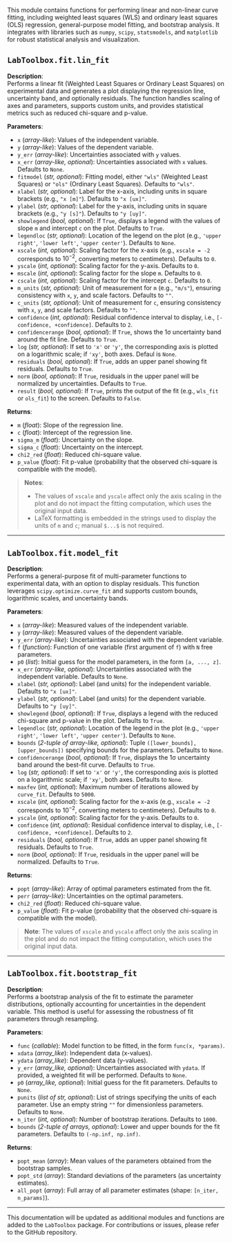 This module contains functions for performing linear and non-linear curve fitting, including weighted least squares (WLS) and ordinary least squares (OLS) regression, general-purpose model fitting, and bootstrap analysis. It integrates with libraries such as `numpy`, `scipy`, `statsmodels`, and `matplotlib` for robust statistical analysis and visualization.

## `LabToolbox.fit.lin_fit`

**Description**:  
Performs a linear fit (Weighted Least Squares or Ordinary Least Squares) on experimental data and generates a plot displaying the regression line, uncertainty band, and optionally residuals. The function handles scaling of axes and parameters, supports custom units, and provides statistical metrics such as reduced chi-square and p-value.

**Parameters**:  
- `x` (*array-like*): Values of the independent variable.  
- `y` (*array-like*): Values of the dependent variable.  
- `y_err` (*array-like*): Uncertainties associated with `y` values.  
- `x_err` (*array-like, optional*): Uncertainties associated with `x` values. Defaults to `None`.  
- `fitmodel` (*str, optional*): Fitting model, either `"wls"` (Weighted Least Squares) or `"ols"` (Ordinary Least Squares). Defaults to `"wls"`.  
- `xlabel` (*str, optional*): Label for the x-axis, including units in square brackets (e.g., `"x [m]"`). Defaults to `"x [ux]"`.  
- `ylabel` (*str, optional*): Label for the y-axis, including units in square brackets (e.g., `"y [s]"`). Defaults to `"y [uy]"`.  
- `showlegend` (*bool, optional*): If `True`, displays a legend with the values of slope `m` and intercept `c` on the plot. Defaults to `True`.  
- `legendloc` (*str, optional*): Location of the legend on the plot (e.g., `'upper right'`, `'lower left'`, `'upper center'`). Defaults to `None`.  
- `xscale` (*int, optional*): Scaling factor for the x-axis (e.g., `xscale = -2` corresponds to $10^{-2}$, converting meters to centimeters). Defaults to `0`.  
- `yscale` (*int, optional*): Scaling factor for the y-axis. Defaults to `0`.  
- `mscale` (*int, optional*): Scaling factor for the slope `m`. Defaults to `0`.  
- `cscale` (*int, optional*): Scaling factor for the intercept `c`. Defaults to `0`.  
- `m_units` (*str, optional*): Unit of measurement for `m` (e.g., `"m/s"`), ensuring consistency with `x`, `y`, and scale factors. Defaults to `""`.  
- `c_units` (*str, optional*): Unit of measurement for `c`, ensuring consistency with `x`, `y`, and scale factors. Defaults to `""`.  
- `confidence` (*int, optional*): Residual confidence interval to display, i.e., `[-confidence, +confidence]`. Defaults to `2`.  
- `confidencerange` (*bool, optional*): If `True`, shows the 1σ uncertainty band around the fit line. Defaults to `True`.
- `log` (*str, optional*): If set to `'x'` or `'y'`, the corresponding axis is plotted on a logarithmic scale; if `'xy'`, both axes. Defaul is `None`.  
- `residuals` (*bool, optional*): If `True`, adds an upper panel showing fit residuals. Defaults to `True`.  
- `norm` (*bool, optional*): If `True`, residuals in the upper panel will be normalized by uncertainties. Defaults to `True`.  
- `result` (*bool, optional*): If `True`, prints the output of the fit (e.g., `wls_fit` or `ols_fit`) to the screen. Defaults to `False`.

**Returns**:  
- `m` (*float*): Slope of the regression line.  
- `c` (*float*): Intercept of the regression line.  
- `sigma_m` (*float*): Uncertainty on the slope.  
- `sigma_c` (*float*): Uncertainty on the intercept.  
- `chi2_red` (*float*): Reduced chi-square value.  
- `p_value` (*float*): Fit p-value (probability that the observed chi-square is compatible with the model).

> **Notes**:
> - The values of `xscale` and `yscale` affect only the axis scaling in the plot and do not impact the fitting computation, which uses the original input data.  
> - LaTeX formatting is embedded in the strings used to display the units of `m` and `c`; manual `$...$` is not required.  

---

## `LabToolbox.fit.model_fit`

**Description**:  
Performs a general-purpose fit of multi-parameter functions to experimental data, with an option to display residuals. This function leverages `scipy.optimize.curve_fit` and supports custom bounds, logarithmic scales, and uncertainty bands.

**Parameters**:  
- `x` (*array-like*): Measured values of the independent variable.  
- `y` (*array-like*): Measured values of the dependent variable.  
- `y_err` (*array-like*): Uncertainties associated with the dependent variable.  
- `f` (*function*): Function of one variable (first argument of `f`) with `N` free parameters.  
- `p0` (*list*): Initial guess for the model parameters, in the form `[a, ..., z]`.  
- `x_err` (*array-like, optional*): Uncertainties associated with the independent variable. Defaults to `None`.  
- `xlabel` (*str, optional*): Label (and units) for the independent variable. Defaults to `"x [ux]"`.  
- `ylabel` (*str, optional*): Label (and units) for the dependent variable. Defaults to `"y [uy]"`.  
- `showlegend` (*bool, optional*): If `True`, displays a legend with the reduced chi-square and p-value in the plot. Defaults to `True`.  
- `legendloc` (*str, optional*): Location of the legend in the plot (e.g., `'upper right'`, `'lower left'`, `'upper center'`). Defaults to `None`.  
- `bounds` (*2-tuple of array-like, optional*): Tuple `([lower_bounds], [upper_bounds])` specifying bounds for the parameters. Defaults to `None`.  
- `confidencerange` (*bool, optional*): If `True`, displays the 1σ uncertainty band around the best-fit curve. Defaults to `True`.  
- `log` (*str, optional*): If set to `'x'` or `'y'`, the corresponding axis is plotted on a logarithmic scale; if `'xy'`, both axes. Defaults to `None`.  
- `maxfev` (*int, optional*): Maximum number of iterations allowed by `curve_fit`. Defaults to `5000`.  
- `xscale` (*int, optional*): Scaling factor for the x-axis (e.g., `xscale = -2` corresponds to $10^{-2}$, converting meters to centimeters). Defaults to `0`.  
- `yscale` (*int, optional*): Scaling factor for the y-axis. Defaults to `0`.  
- `confidence` (*int, optional*): Residual confidence interval to display, i.e., `[-confidence, +confidence]`. Defaults to `2`.  
- `residuals` (*bool, optional*): If `True`, adds an upper panel showing fit residuals. Defaults to `True`.  
- `norm` (*bool, optional*): If `True`, residuals in the upper panel will be normalized. Defaults to `True`.

**Returns**:  
- `popt` (*array-like*): Array of optimal parameters estimated from the fit.  
- `perr` (*array-like*): Uncertainties on the optimal parameters.  
- `chi2_red` (*float*): Reduced chi-square value.  
- `p_value` (*float*): Fit p-value (probability that the observed chi-square is compatible with the model).

> **Note**: The values of `xscale` and `yscale` affect only the axis scaling in the plot and do not impact the fitting computation, which uses the original input data.

---

## `LabToolbox.fit.bootstrap_fit`

**Description**:  
Performs a bootstrap analysis of the fit to estimate the parameter distributions, optionally accounting for uncertainties in the dependent variable. This method is useful for assessing the robustness of fit parameters through resampling.

**Parameters**:  
- `func` (*callable*): Model function to be fitted, in the form `func(x, *params)`.  
- `xdata` (*array_like*): Independent data (x-values).  
- `ydata` (*array_like*): Dependent data (y-values).  
- `y_err` (*array_like, optional*): Uncertainties associated with `ydata`. If provided, a weighted fit will be performed. Defaults to `None`.  
- `p0` (*array_like, optional*): Initial guess for the fit parameters. Defaults to `None`.  
- `punits` (*list of str, optional*): List of strings specifying the units of each parameter. Use an empty string `""` for dimensionless parameters. Defaults to `None`.  
- `n_iter` (*int, optional*): Number of bootstrap iterations. Defaults to `1000`.  
- `bounds` (*2-tuple of arrays, optional*): Lower and upper bounds for the fit parameters. Defaults to `(-np.inf, np.inf)`.

**Returns**:  
- `popt_mean` (*array*): Mean values of the parameters obtained from the bootstrap samples.  
- `popt_std` (*array*): Standard deviations of the parameters (as uncertainty estimates).  
- `all_popt` (*array*): Full array of all parameter estimates (shape: `[n_iter, n_params]`).

---

This documentation will be updated as additional modules and functions are added to the `LabToolbox` package. For contributions or issues, please refer to the GitHub repository.